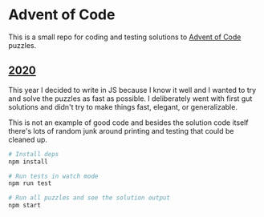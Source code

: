 # Advent of Code

This is a small repo for coding and testing solutions to [Advent of Code](https://adventofcode.com) puzzles.

## [2020](https://adventofcode.com/2020)

This year I decided to write in JS because I know it well and I wanted to try and solve the puzzles as fast as possible. I deliberately went with first gut solutions and didn't try to make things fast, elegant, or generalizable.

This is not an example of good code and besides the solution code itself there's lots of random junk around printing and testing that could be cleaned up.

```sh
# Install deps
npm install

# Run tests in watch mode
npm run test

# Run all puzzles and see the solution output
npm start
```
